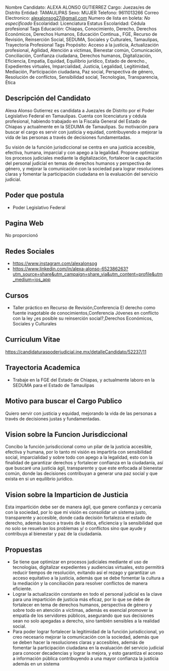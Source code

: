 Nombre Candidato: ALEXA ALONSO GUTIERREZ
Cargo: Juezas/es de Distrito
Entidad: TAMAULIPAS
Sexo: MUJER
Telefono: 9611013266
Correo Electronico: alexalonsog27@gmail.com
Numero de lista en boleta: *No especificado*
Escolaridad: Licenciatura
Estatus Escolaridad: Cédula profesional
Tags Educación: Chiapas, Conocimiento, Derecho, Derechos Económicos, Derechos Humanos, Educación Continua., FGE, Recurso de Revisión, Reinserción Social, SEDUMA, Sociales y Culturales, Tamaulipas, Trayectoria Profesional
Tags Propósito: Acceso a la justicia, Actualización profesional, Agilidad, Atención a víctimas, Bienestar común, Comunicación, Conciliación, Confianza ciudadana, Derechos humanos, Digitalización, Eficiencia, Empatía, Equidad, Equilibrio jurídico, Estado de derecho., Expedientes virtuales, Imparcialidad, Justicia, Legalidad, Legitimidad, Mediación, Participación ciudadana, Paz social, Perspectiva de género, Resolución de conflictos, Sensibilidad social, Tecnologías, Transparencia, Ética


## Descripción del Candidato 

Alexa Alonso Gutierrez es candidata a Jueza/es de Distrito por el Poder Legislativo Federal en Tamaulipas. Cuenta con licenciatura y cédula profesional, habiendo trabajado en la Fiscalía General del Estado de Chiapas y actualmente en la SEDUMA de Tamaulipas. Su motivación para buscar el cargo es servir con justicia y equidad, contribuyendo a mejorar la vida de las personas a través de decisiones fundamentadas.

Su visión de la función jurisdiccional se centra en una justicia accesible, efectiva, humana, imparcial y con apego a la legalidad. Propone optimizar los procesos judiciales mediante la digitalización, fortalecer la capacitación del personal judicial en temas de derechos humanos y perspectiva de género, y mejorar la comunicación con la sociedad para lograr resoluciones claras y fomentar la participación ciudadana en la evaluación del servicio judicial.


## Poder que postula

- Poder Legislativo Federal


## Pagina Web

No proporcionó


## Redes Sociales

- https://www.instagram.com/alexalonsog
- https://www.linkedin.com/in/alexa-alonso-652386263?utm_source=share&utm_campaign=share_via&utm_content=profile&utm_medium=ios_app


## Cursos

- Taller práctico en Recurso de Revisión,Conferencia El derecho como fuente inagotable de conocimientos,Conferencia Jóvenes en conflicto con la ley ¿es posible su reinserción social?,Derechos Económicos, Sociales y Culturales


## Curriculum Vitae

https://candidaturaspoderjudicial.ine.mx/detalleCandidato/52237/11


## Trayectoria Academica

- Trabaje en la FGE del Estado de Chiapas, y actualmente laboro en la SEDUMA para el Estado de Tamaulipas


## Motivo para buscar el Cargo Publico

Quiero servir con justicia y equidad, mejorando la vida de las personas a través de decisiones justas y fundamentadas.


## Vision sobre la Funcion Jurisdiccional

Concibo la función jurisdiccional como un pilar de la justicia accesible, efectiva y humana, por lo tanto mi visión es impartirla con sensibilidad social, imparcialidad y sobre todo con apego a la legalidad, esto con la finalidad de garantizar derechos y fortalecer confianza en la ciudadanía, así que buscaré una justicia ágil, transparente y que este enfocada al bienestar común, donde las decisiones contribuyan a generar una paz social y que exista en si un equilibrio jurídico.


## Vision sobre la Imparticion de Justicia

Esta impartición debe ser de manera ágil, que genere confianza y cercanía con la sociedad, por lo que mi visión es consolidar un sistema justo, transparente y accesible, donde cada decisión fortalezca el estado de derecho, además busco a través de la ética, eficiencia y la sensibilidad que no solo se resuelvan los problemas y/ o conflictos sino que ayude y contribuya al bienestar y paz de la ciudadanía.


## Propuestas

- Se tiene que optimizar en procesos judiciales mediante el uso de tecnologías, digitalizar expedientes y audiencias virtuales, esto permitirá reducir tiempos de resolución, evitando así el rezago y garantizar un acceso equitativo a la justicia, además que se debe fomentar la cultura a la mediación y la conciliación para resolver conflictos de manera eficiente.
- Lograr la actualización constante en todo el personal judicial es la clave para una impartición de justicia más eficaz, por lo que se debe de fortalecer en tema de derechos humanos, perspectiva de género y sobre todo en atención a víctimas, además es esencial promover la empatía de los servidores públicos, asegurando que sus decisiones sean no solo apegadas a derecho, sino también sensibles a la realidad social.
- Para poder lograr fortalecer la legitimidad de la función jurisdiccional, yo creo necesario mejorar la comunicación con la sociedad, además que se deben hacer la resoluciones claras y accesibles, además de fomentar la participación ciudadana en la evaluación del servicio judicial para conocer decadencias y lograr la mejora, y esto garantiza el acceso a información pública contribuyendo a una mayor confianza la justicia además en un sistema

